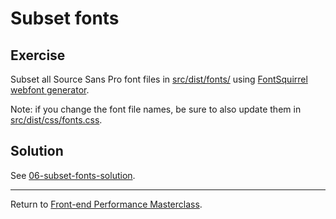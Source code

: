 # Subset fonts

## Exercise

Subset all Source Sans Pro font files in [src/dist/fonts/](src/dist/fonts/) using [FontSquirrel webfont generator](https://www.fontsquirrel.com/tools/webfont-generator).

Note: if you change the font file names, be sure to also update them in [src/dist/css/fonts.css](src/dist/css/fonts.css).

## Solution

See [06-subset-fonts-solution](https://github.com/voorhoede/performance-masterclass-2018-10/tree/06-subset-fonts-solution).

---

Return to [Front-end Performance Masterclass](https://github.com/voorhoede/performance-masterclass-2018-10).

